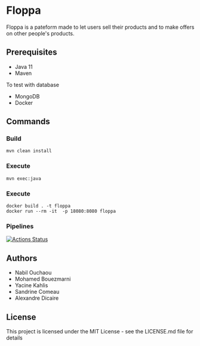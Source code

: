 # Floppa

Floppa is a pateform made to let users sell their products and to make offers on other people's products.

## Prerequisites

- Java 11
- Maven

To test with database 
- MongoDB
- Docker 

## Commands

### Build

```
mvn clean install
```

### Execute

```
mvn exec:java
```


### Execute

```
docker build . -t floppa
docker run --rm -it  -p 18080:8080 floppa
```

### Pipelines
[![Actions Status](https://github.com/ScarfaceDeLaStreet-Equipe22/floppa/workflows/build/badge.svg)](https://github.com/ScarfaceDeLaStreet-Equipe22/floppa/actions)


## Authors

- Nabil Ouchaou
- Mohamed Bouezmarni
- Yacine Kahlis
- Sandrine Comeau
- Alexandre Dicaire


## License

This project is licensed under the MIT License - see the LICENSE.md file for details